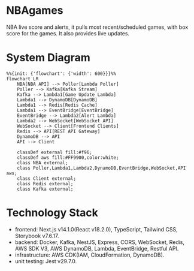 # NBAgames
NBA live score and alerts, it pulls most recent/scheduled games, with box score for the games. It also provides live updates.

# System Diagram
```mermaid
%%{init: {'flowchart': {'width': 600}}}%%
flowchart LR
    NBA[NBA API] --> Poller[Lambda Poller]
    Poller --> Kafka[Kafka Stream]
    Kafka --> Lambda1[Game Update Lambda]
    Lambda1 --> DynamoDB[DynamoDB]
    Lambda1 --> Redis[Redis Cache]
    Lambda1 --> EventBridge[EventBridge]
    EventBridge --> Lambda2[Alert Lambda]
    Lambda2 --> WebSocket[WebSocket API]
    WebSocket --> Client[Frontend Clients]
    Redis --> API[REST API Gateway]
    DynamoDB --> API
    API --> Client

    classDef external fill:#f96;
    classDef aws fill:#FF9900,color:white;
    class NBA external;
    class Poller,Lambda1,Lambda2,DynamoDB,EventBridge,WebSocket,API aws;
    class Client external;
    class Redis external;
    class Kafka external;
```

# Technology Stack
 - frontend:  Next.js v14.1.0(React v18.2.0), TypeScript, Tailwind CSS, Storybook v7.6.17.
 - backend:  Docker, Kafka, NestJS, Express, CORS, WebSocket, Redis, AWS SDK V3, AWS DynamoDB, Lambda, EventBridge, Restful API.
 - infrastructure: AWS CDK(IAM, CloudFormation, DynamoDB).
 - unit testing: Jest v29.7.0.
